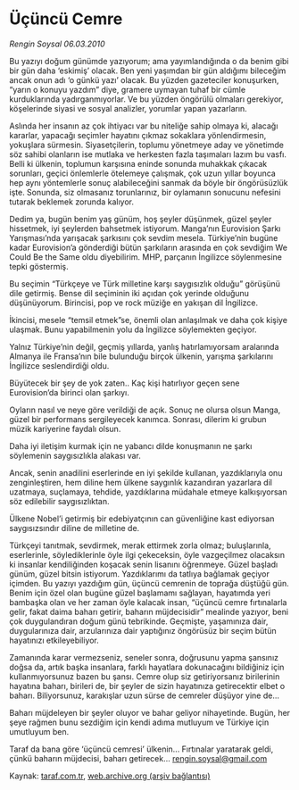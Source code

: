 # Üçüncü Cemre

*Rengin Soysal 06.03.2010*

<div class="yazi"><p>Bu yazıyı doğum günümde yazıyorum; ama yayımlandığında o da benim gibi bir gün daha ‘eskimiş’ olacak. Ben yeni yaşımdan bir gün aldığımı bileceğim ancak onun adı ‘o günkü yazı’ olacak. Bu yüzden gazeteciler konuşurken, “yarın o konuyu yazdım” diye, gramere uymayan tuhaf bir cümle kurduklarında yadırganmıyorlar. Ve bu yüzden öngörülü olmaları gerekiyor, köşelerinde siyasi ve sosyal analizler, yorumlar yapan yazarların.</p>
<p>Aslında her insanın az çok ihtiyacı var bu niteliğe sahip olmaya ki, alacağı kararlar, yapacağı seçimler hayatını çıkmaz sokaklara yönlendirmesin, yokuşlara sürmesin. Siyasetçilerin, toplumu yönetmeye aday ve yönetimde söz sahibi olanların ise mutlaka ve herkesten fazla taşımaları lazım bu vasfı. Belli ki ülkenin, toplumun karşısına eninde sonunda muhakkak çıkacak sorunları, geçici önlemlerle ötelemeye çalışmak, çok uzun yıllar boyunca hep aynı yöntemlerle sonuç alabileceğini sanmak da böyle bir öngörüsüzlük işte. Sonunda, siz olmasanız torunlarınız, bir oylamanın sonucunu nefesini tutarak beklemek zorunda kalıyor.</p>
<p>Dedim ya, bugün benim yaş günüm, hoş şeyler düşünmek, güzel şeyler hissetmek, iyi şeylerden bahsetmek istiyorum. Manga’nın Eurovision Şarkı Yarışması’nda yarışacak şarkısını çok sevdim mesela. Türkiye’nin bugüne kadar Eurovision’a gönderdiği bütün şarkıların arasında en çok sevdiğim We Could Be the Same oldu diyebilirim. MHP, parçanın İngilizce söylenmesine tepki göstermiş.</p>
<p>Bu seçimin “Türkçeye ve Türk milletine karşı saygısızlık olduğu” görüşünü dile getirmiş. Bense dil seçiminin iki açıdan çok yerinde olduğunu düşünüyorum. Birincisi, pop ve rock müziğe en yakışan dil İngilizce.</p>
<p>İkincisi, mesele “temsil etmek”se, önemli olan anlaşılmak ve daha çok kişiye ulaşmak. Bunu yapabilmenin yolu da İngilizce söylemekten geçiyor.</p>
<p>Yalnız Türkiye’nin değil, geçmiş yıllarda, yanlış hatırlamıyorsam aralarında Almanya ile Fransa’nın bile bulunduğu birçok ülkenin, yarışma şarkılarını İngilizce seslendirdiği oldu.</p>
<p>Büyütecek bir şey de yok zaten.. Kaç kişi hatırlıyor geçen sene Eurovision’da birinci olan şarkıyı.</p>
<p>Oyların nasıl ve neye göre verildiği de açık. Sonuç ne olursa olsun Manga, güzel bir performans sergileyecek kanımca. Sonrası, dilerim ki grubun müzik kariyerine faydalı olsun.</p>
<p>Daha iyi iletişim kurmak için ne yabancı dilde konuşmanın ne şarkı söylemenin saygısızlıkla alakası var.</p>
<p>Ancak, senin anadilini eserlerinde en iyi şekilde kullanan, yazdıklarıyla onu zenginleştiren, hem diline hem ülkene saygınlık kazandıran yazarlara dil uzatmaya, suçlamaya, tehdide, yazdıklarına müdahale etmeye kalkışıyorsan söz edilebilir saygısızlıktan.</p>
<p>Ülkene Nobel’i getirmiş bir edebiyatçının can güvenliğine kast ediyorsan saygısızsındır diline de milletine de.</p>
<p>Türkçeyi tanıtmak, sevdirmek, merak ettirmek zorla olmaz; buluşlarınla, eserlerinle, söylediklerinle öyle ilgi çekeceksin, öyle vazgeçilmez olacaksın ki insanlar kendiliğinden koşacak senin lisanını öğrenmeye. Güzel başladı günüm, güzel bitsin istiyorum. Yazdıklarımı da tatlıya bağlamak geçiyor içimden. Bu yazıyı yazdığım gün, üçüncü cemrenin de toprağa düştüğü gün. Benim için özel olan bugüne güzel başlamamı sağlayan, hayatımda yeri bambaşka olan ve her zaman öyle kalacak insan, “üçüncü cemre fırtınalarla gelir, fakat daima baharı getirir, baharın müjdecisidir” mealinde yazıyor, beni çok duygulandıran doğum günü tebrikinde. Geçmişte, yaşamınıza dair, duygularınıza dair, arzularınıza dair yaptığınız öngörüsüz bir seçim bütün hayatınızı etkileyebiliyor.</p>
<p>Zamanında karar vermezseniz, seneler sonra, doğrusunu yapma şansınız doğsa da, artık başka insanlara, farklı hayatlara dokunacağını bildiğiniz için kullanmıyorsunuz bazen bu şansı. Cemre olup siz getiriyorsanız birilerinin hayatına baharı, birileri de, bir şeyler de sizin hayatınıza getirecektir elbet o baharı. Biliyorsunuz, karakışlar uzun sürse de cemreler düşüyor yine de...</p>
<p>Baharı müjdeleyen bir şeyler oluyor ve bahar geliyor nihayetinde. Bugün, her şeye rağmen bunu sezdiğim için kendi adıma mutluyum ve Türkiye için umutluyum ben.</p>
<p>Taraf da bana göre ‘üçüncü cemresi’ ülkenin... Fırtınalar yaratarak geldi, çünkü baharın müjdecisi, baharı getirecek... <a href="mailto:rengin.soysal@gmail.com">rengin.soysal@gmail.com</a></p>
</div>

Kaynak: [taraf.com.tr](http://taraf.com.tr:80/makale/10337.htm), [web.archive.org (arşiv bağlantısı)](http://web.archive.org/web/20100306150005/http://taraf.com.tr:80/makale/10337.htm)
